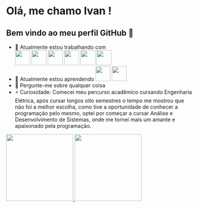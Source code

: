 # Olá, me chamo Ivan ! 
## Bem vindo ao meu perfil GitHub 👋

- 🔭 Atualmente estou trabalhando com <span style="display: inline-block">
     <img style="width: 40px" src="https://cdn.jsdelivr.net/gh/devicons/devicon/icons/php/php-original.svg" />
     <img style="width: 40px" src="https://cdn.jsdelivr.net/gh/devicons/devicon/icons/oracle/oracle-original.svg" />
     <img style="width: 40px" src="https://cdn.jsdelivr.net/gh/devicons/devicon/icons/jquery/jquery-original-wordmark.svg" />
     <img style="width: 40px" src="https://cdn.jsdelivr.net/gh/devicons/devicon/icons/javascript/javascript-original.svg" /> 
     <img style="width: 40px" src="https://cdn.jsdelivr.net/gh/devicons/devicon/icons/html5/html5-original-wordmark.svg" />
     <img style="width: 40px" src="https://cdn.jsdelivr.net/gh/devicons/devicon/icons/css3/css3-original-wordmark.svg" />    
     </span> 
- 🌱 Atualmente estou aprendendo <img style="width: 40px" src="https://cdn.jsdelivr.net/gh/devicons/devicon/icons/react/react-original-wordmark.svg" /> 
                                  <img style="width: 40px" src="https://cdn.jsdelivr.net/gh/devicons/devicon/icons/typescript/typescript-original.svg" />
- 💬 Pergunte-me sobre qualquer coisa
- ⚡ Curiosidade: Comecei meu percurso acadêmico cursando Engenharia Elétrica, após cursar longos oito semestres o tempo me mostrou que não foi a melhor escolha, como tive a oportunidade de conhecer a programação pelo mesmo, optei por começar a cursar Análise e Desenvolvimento de Sistemas, onde me tornei mais um amante e apaixonado pela programação.

<div>
     <a href="https://github.com/ivanschuh">
     <img height="180em" src="https://github-readme-stats.vercel.app/api/top-langs/?username=ivanschuh&layout=compact&langs_count=7&theme=dracula"/>
     <img height="180em" src="https://github-readme-stats.vercel.app/api?username=ivanschuh-aqui&show_icons=true&theme=dracula&include_all_commits=true&count_private=true"/>
</div>

          

          





